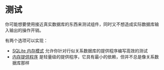 # 测试

你可能想要使用接近真实数据库的东西来测试组件，同时又不想造成实际数据库输入输出的操作开销。

有两个选项可以实现：

* [SQLite 内存模式](./B、使用SQLite测试.md) 允许你针对行似关系数据库的提供程序编写高效的测试
* [内存提供程序](./C、使用内存数据库测试.md) 是轻量级的提供程序，它具有最小的依赖，但并不总是像关系数据库那样